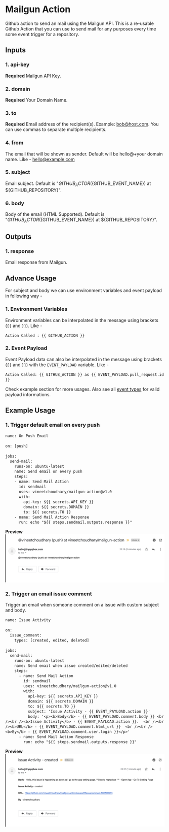 # Mailgun Action
Github action to send an mail using the Mailgun API. This is a re-usable Github Action that you can use to send mail for any purposes every time some event trigger for a repository. 

## Inputs

### 1. api-key
**Required** Mailgun API Key.

### 2. domain
**Required** Your Domain Name.

### 3. to
**Required** Email address of the recipient(s). Example: bob@host.com. You can use commas to separate multiple recipients.

### 4. from
The email that will be shown as sender. Default will be hello@+your domain name. Like - hello@example.com

### 5. subject
Email subject. Default is "${GITHUB_ACTOR} (${GITHUB_EVENT_NAME}) at ${GITHUB_REPOSITORY}".

### 6. body
Body of the email (HTML Supported). Default is "${GITHUB_ACTOR} (${GITHUB_EVENT_NAME}) at ${GITHUB_REPOSITORY}".

## Outputs

### 1. response
Email response from Mailgun.

## Advance Usage
For subject and body we can use environment variables and event payload in following way - 

### 1. Environment Variables
Environment variables can be interpolated in the message using brackets (`{{` and `}}`). Like -
```
Action Called : {{ GITHUB_ACTION }}
```

### 2. Event Payload
Event Payload data can also be interpolated in the message using brackets (`{{` and `}}`) with the `EVENT_PAYLOAD` variable. Like - 

```
Action Called: {{ GITHUB_ACTION }} as {{ EVENT_PAYLOAD.pull_request.id }}
```
Check example section for more usages. Also see all [event types](https://developer.github.com/v3/activity/events/types/) for valid payload informations.


## Example Usage

### 1. Trigger default email on every push

```
name: On Push Email

on: [push]

jobs:
  send-mail:
    runs-on: ubuntu-latest
    name: Send email on every push
    steps:
    - name: Send Mail Action
      id: sendmail
      uses: vineetchoudhary/mailgun-action@v1.0
      with:
        api-key: ${{ secrets.API_KEY }}
        domain: ${{ secrets.DOMAIN }}
        to: ${{ secrets.TO }}
    - name: Send Mail Action Response
      run: echo "${{ steps.sendmail.outputs.response }}"
```

**Preview**
![](/docs/images/OnPush.png)

### 2. Trigger an email issue comment
Trigger an email when someone comment on a issue with custom subject and body.

```
name: Issue Activity

on:
  issue_comment:
    types: [created, edited, deleted]
    
jobs:
  send-mail:
    runs-on: ubuntu-latest
    name: Send email when issue created/edited/deleted
    steps:
      - name: Send Mail Action
        id: sendmail
        uses: vineetchoudhary/mailgun-action@v1.0
        with:
          api-key: ${{ secrets.API_KEY }}
          domain: ${{ secrets.DOMAIN }}
          to: ${{ secrets.TO }}
          subject: 'Issue Activity - {{ EVENT_PAYLOAD.action }}'
          body: '<p><b>Body</b> - {{ EVENT_PAYLOAD.comment.body }} <br /><br /><b>Issue Activity</b> - {{ EVENT_PAYLOAD.action }}.  <br /><br /><b>URL</b> - {{ EVENT_PAYLOAD.comment.html_url }}  <br /><br /><b>By</b> - {{ EVENT_PAYLOAD.comment.user.login }}</p>' 
      - name: Send Mail Action Response
        run: echo "${{ steps.sendmail.outputs.response }}" 
```

**Preview**
![](/docs/images/IssueComment.png)
